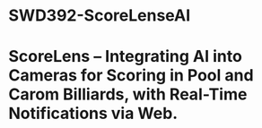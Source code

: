 # SWD392-ScoreLenseAI
# ScoreLens – Integrating AI into Cameras for Scoring in Pool and Carom Billiards, with Real-Time Notifications via Web.
